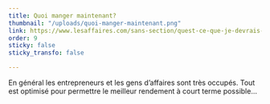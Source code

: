 ```yaml
---
title: Quoi manger maintenant?
thumbnail: "/uploads/quoi-manger-maintenant.png"
link: https://www.lesaffaires.com/sans-section/quest-ce-que-je-devrais-manger-maintenant-2/
order: 9
sticky: false
sticky_transfo: false

---
```

En général les entrepreneurs et les gens d’affaires sont très occupés. Tout est optimisé pour permettre le meilleur rendement à court terme possible...
